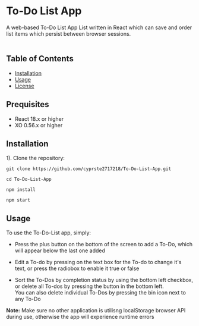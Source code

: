 # To-Do List App
A web-based To-Do List App List written in React which can save and order list items which persist between browser sessions.
<br><br>
## Table of Contents

- [Installation](#installation)
- [Usage](#usage)
- [License](#license)

## Prequisites

- React 18.x or higher
- XO 0.56.x or higher

## Installation

1). Clone the repository:

```git clone https://github.com/cyprste2717218/To-Do-List-App.git```

```cd To-Do-List-App```

```npm install```

```npm start```

## Usage

To use the To-Do-List app, simply:

- Press the plus button on the bottom of the screen to add a To-Do, which will appear below the last one added

- Edit a To-do by pressing on the text box for the To-do to change it's text, or press the radiobox to enable it true or false

- Sort the To-Dos by completion status by using the bottom left checkbox, or delete all To-dos by pressing the button in the bottom left. <br>
You can also delete individual To-Dos by pressing the bin icon next to any To-Do


**Note:** Make sure no other application is utilisng localStorage browser API during use, otherwise the app will experience runtime errors
